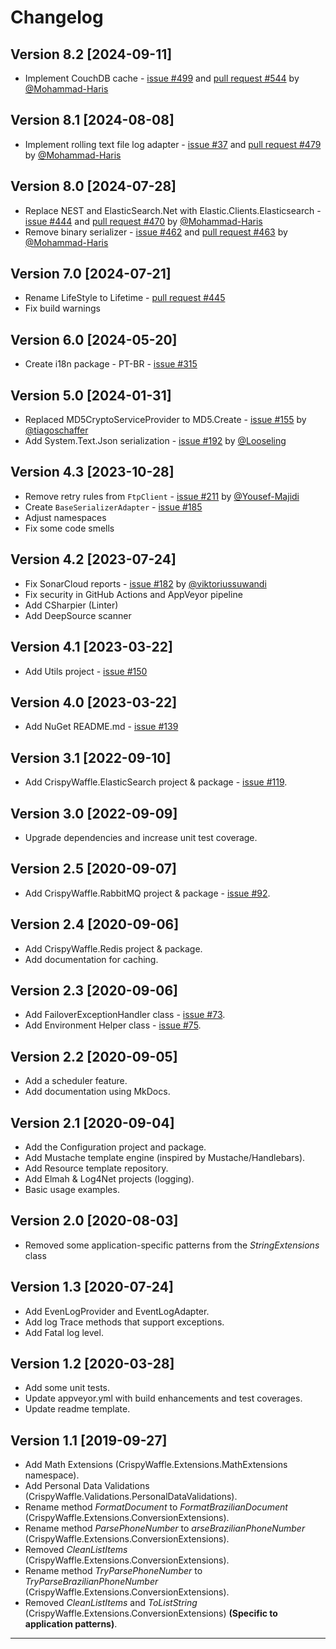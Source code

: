 # Changelog

## Version 8.2 [2024-09-11]

- Implement CouchDB cache - [issue #499](https://github.com/guibranco/CrispyWaffle/issues/499) and [pull request #544](https://github.com/guibranco/CrispyWaffle/pull/544) by [@Mohammad-Haris](https://github.com/Mohammad-Haris)

## Version 8.1 [2024-08-08]

- Implement rolling text file log adapter - [issue #37](https://github.com/guibranco/CrispyWaffle/issues/37) and [pull request #479](https://github.com/guibranco/CrispyWaffle/pull/479) by [@Mohammad-Haris](https://github.com/Mohammad-Haris)

## Version 8.0 [2024-07-28]

- Replace NEST and ElasticSearch.Net with Elastic.Clients.Elasticsearch - [issue #444](https://github.com/guibranco/CrispyWaffle/issues/444) and [pull request #470](https://github.com/guibranco/CrispyWaffle/pull/470) by [@Mohammad-Haris](https://github.com/Mohammad-Haris)
- Remove binary serializer - [issue #462](https://github.com/guibranco/CrispyWaffle/issues/462) and [pull request #463](https://github.com/guibranco/CrispyWaffle/pull/463) by [@Mohammad-Haris](https://github.com/Mohammad-Haris)

## Version 7.0 [2024-07-21]

- Rename LifeStyle to Lifetime - [pull request #445](https://github.com/guibranco/CrispyWaffle/pull/445)
- Fix build warnings

## Version 6.0 [2024-05-20]

- Create i18n package - PT-BR - [issue #315](https://github.com/guibranco/CrispyWaffle/issues/315)

## Version 5.0 [2024-01-31]

- Replaced MD5CryptoServiceProvider to MD5.Create - [issue #155](https://github.com/guibranco/CrispyWaffle/issues/155) by [@tiagoschaffer](https://github.com/tiagoschaffer)
- Add System.Text.Json serialization - [issue #192](https://github.com/guibranco/CrispyWaffle/issues/192) by [@Looseling](https://github.com/Looseling)

## Version 4.3 [2023-10-28]

- Remove retry rules from `FtpClient` - [issue #211](https://github.com/guibranco/CrispyWaffle/issues/211) by [@Yousef-Majidi](https://github.com/Yousef-Majidi)
- Create `BaseSerializerAdapter` - [issue #185](https://github.com/guibranco/CrispyWaffle/issues/185)
- Adjust namespaces
- Fix some code smells

## Version 4.2 [2023-07-24]

- Fix SonarCloud reports - [issue #182](https://github.com/guibranco/CrispyWaffle/issues/182) by [@viktoriussuwandi](https://github.com/viktoriussuwandi)
- Fix security in GitHub Actions and AppVeyor pipeline
- Add CSharpier (Linter)
- Add DeepSource scanner

## Version 4.1 [2023-03-22]

- Add Utils project - [issue #150](https://github.com/guibranco/CrispyWaffle/issues/150)

## Version 4.0 [2023-03-22]

- Add NuGet README.md - [issue #139](https://github.com/guibranco/CrispyWaffle/issues/139)

## Version 3.1 [2022-09-10]

- Add CrispyWaffle.ElasticSearch project & package - [issue #119](https://github.com/guibranco/CrispyWaffle/issues/119).

## Version 3.0 [2022-09-09]

- Upgrade dependencies and increase unit test coverage.

## Version 2.5 [2020-09-07]

- Add CrispyWaffle.RabbitMQ project & package  - [issue #92](https://github.com/guibranco/CrispyWaffle/issues/92).

## Version 2.4 [2020-09-06]

- Add CrispyWaffle.Redis project & package.
- Add documentation for caching.

## Version 2.3 [2020-09-06]

- Add FailoverExceptionHandler class - [issue #73](https://github.com/guibranco/CrispyWaffle/issues/73).
- Add Environment Helper class - [issue #75](https://github.com/guibranco/CrispyWaffle/issues/75).

## Version 2.2 [2020-09-05]

- Add a scheduler feature.
- Add documentation using MkDocs.

## Version 2.1 [2020-09-04]

- Add the Configuration project and package.
- Add Mustache template engine (inspired by Mustache/Handlebars).
- Add Resource template repository.
- Add Elmah & Log4Net projects (logging).
- Basic usage examples.

## Version 2.0 [2020-08-03]

- Removed some application-specific patterns from the *StringExtensions* class

## Version 1.3 [2020-07-24]

- Add EvenLogProvider and EventLogAdapter.
- Add log Trace methods that support exceptions.
- Add Fatal log level.

## Version 1.2 [2020-03-28]

- Add some unit tests.
- Update appveyor.yml with build enhancements and test coverages.
- Update readme template.

## Version 1.1 [2019-09-27]

- Add Math Extensions (CrispyWaffle.Extensions.MathExtensions namespace).
- Add Personal Data Validations (CrispyWaffle.Validations.PersonalDataValidations).
- Rename method *FormatDocument* to *FormatBrazilianDocument* (CrispyWaffle.Extensions.ConversionExtensions).
- Rename method *ParsePhoneNumber* to *arseBrazilianPhoneNumber* (CrispyWaffle.Extensions.ConversionExtensions).
- Removed *CleanListItems* (CrispyWaffle.Extensions.ConversionExtensions).
- Rename method *TryParsePhoneNumber* to *TryParseBrazilianPhoneNumber* (CrispyWaffle.Extensions.ConversionExtensions).
- Removed *CleanListItems* and *ToListString* (CrispyWaffle.Extensions.ConversionExtensions) **(Specific to application patterns)**.

---
